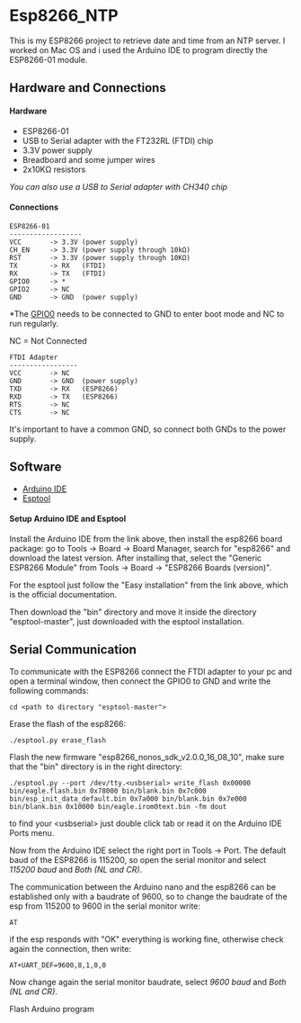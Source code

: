 # Esp8266_NTP

This is my ESP8266 project to retrieve date and time from an NTP server.
I worked on Mac OS and i used the Arduino IDE to program directly the ESP8266-01 module.

## Hardware and Connections

#### Hardware

- ESP8266-01
- USB to Serial adapter with the FT232RL (FTDI) chip
- 3.3V power supply
- Breadboard and some jumper wires
- 2x10KΩ resistors

*You can also use a USB to Serial adapter with CH340 chip*

#### Connections

```
ESP8266-01
------------------
VCC       -> 3.3V (power supply)
CH_EN     -> 3.3V (power supply through 10kΩ)
RST       -> 3.3V (power supply through 10KΩ)
TX        -> RX   (FTDI)
RX        -> TX   (FTDI)
GPIO0     -> *
GPIO2     -> NC
GND       -> GND  (power supply)
```
*The [GPIO0](https://github.com/espressif/esptool/wiki/ESP8266-Boot-Mode-Selection) needs to be connected to GND to enter boot mode and NC to run regularly.

NC = Not Connected

```
FTDI Adapter
-----------------
VCC       -> NC
GND       -> GND  (power supply)
TXD       -> RX   (ESP8266)
RXD       -> TX   (ESP8266)
RTS       -> NC
CTS       -> NC
```
It's important to have a common GND, so connect both GNDs to the power supply.

## Software

- [Arduino IDE](https://www.arduino.cc/en/software)
- [Esptool](https://github.com/espressif/esptool)

#### Setup Arduino IDE and Esptool

Install the Arduino IDE from the link above, then install the esp8266 board package: go to Tools -> Board -> Board Manager, search for "esp8266" and download the latest version. After installing that, select the "Generic ESP8266 Module" from Tools -> Board -> "ESP8266 Boards (version)".

For the esptool just follow the "Easy installation" from the link above, which is the official documentation.

Then download the "bin" directory and move it inside the directory "esptool-master", just downloaded with the esptool installation.


## Serial Communication

To communicate with the ESP8266 connect the FTDI adapter to your pc and open a terminal window, then connect the GPIO0 to GND and write the following commands:
```
cd <path to directory "esptool-master">
```
Erase the flash of the esp8266:
```
./esptool.py erase_flash
```
Flash the new firmware "esp8266_nonos_sdk_v2.0.0_16_08_10", make sure that the "bin" directory is in the right directory:
```
./esptool.py --port /dev/tty.<usbserial> write_flash 0x00000 bin/eagle.flash.bin 0x78000 bin/blank.bin 0x7c000 bin/esp_init_data_default.bin 0x7a000 bin/blank.bin 0x7e000 bin/blank.bin 0x10000 bin/eagle.irom0text.bin -fm dout
```
to find your \<usbserial\> just double click tab or read it on the Arduino IDE Ports menu.

Now from the Arduino IDE select the right port in Tools -> Port. The default baud of the ESP8266 is 115200, so open the serial monitor and select *115200 baud* and *Both (NL and CR)*.

The communication between the Arduino nano and the esp8266 can be established only with a baudrate of 9600, so to change the baudrate of the esp from 115200 to 9600 in the serial monitor write:
```
AT
```
if the esp responds with "OK" everything is working fine, otherwise check again the connection, then write:
```
AT+UART_DEF=9600,8,1,0,0
```
Now change again the serial monitor baudrate, select *9600 baud* and *Both (NL and CR)*.

Flash Arduino program


